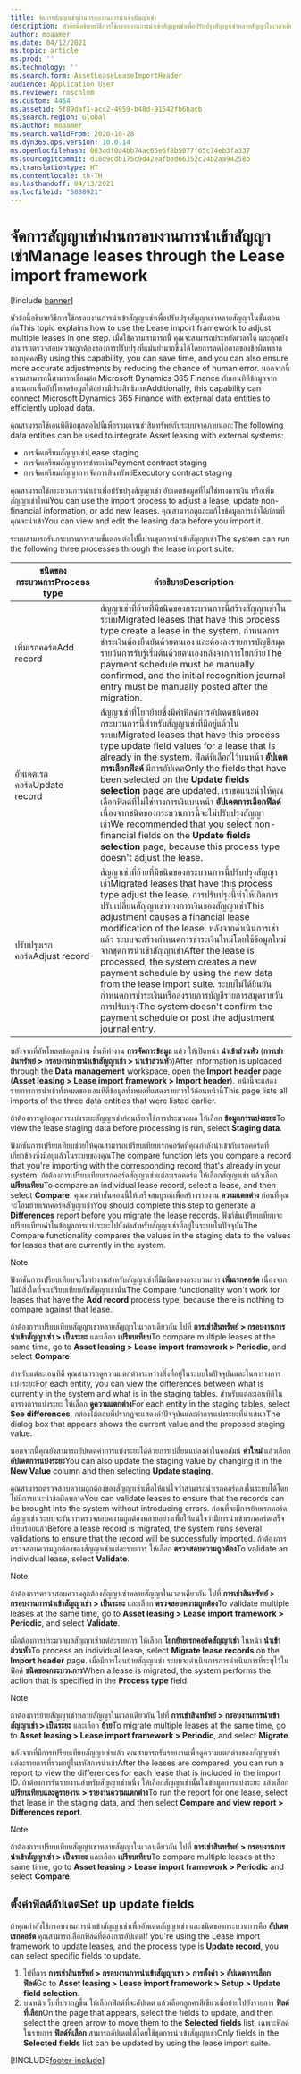 ```yaml
---
title: จัดการสัญญาเช่าผ่านกรอบงานการนำเข้าสัญญาเช่า
description: หัวข้อนี้อธิบายวิธีการใช้กรอบงานการนำเข้าสัญญาเช่าเพื่อปรับปรุงสัญญาเช่าหลายสัญญาในเวลาเดียวกัน
author: moaamer
ms.date: 04/12/2021
ms.topic: article
ms.prod: ''
ms.technology: ''
ms.search.form: AssetLeaseLeaseImportHeader
audience: Application User
ms.reviewer: roschlom
ms.custom: 4464
ms.assetid: 5f89daf1-acc2-4959-b48d-91542fb6bacb
ms.search.region: Global
ms.author: moaamer
ms.search.validFrom: 2020-10-28
ms.dyn365.ops.version: 10.0.14
ms.openlocfilehash: 083adf0a4bb74ac65e6f8b5077f65c74eb3fa337
ms.sourcegitcommit: d18d9cdb175c9d42eafbed66352c24b2aa94258b
ms.translationtype: HT
ms.contentlocale: th-TH
ms.lasthandoff: 04/13/2021
ms.locfileid: "5880921"
---
```

# <a name="manage-leases-through-the-lease-import-framework"></a><span data-ttu-id="48577-103">จัดการสัญญาเช่าผ่านกรอบงานการนำเข้าสัญญาเช่า</span><span class="sxs-lookup"><span data-stu-id="48577-103">Manage leases through the Lease import framework</span></span>

[!include [banner](../includes/banner.md)]

<span data-ttu-id="48577-104">หัวข้อนี้อธิบายวิธีการใช้กรอบงานการนำเข้าสัญญาเช่าเพื่อปรับปรุงสัญญาเช่าหลายสัญญาในขั้นตอนกัน</span><span class="sxs-lookup"><span data-stu-id="48577-104">This topic explains how to use the Lease import framework to adjust multiple leases in one step.</span></span> <span data-ttu-id="48577-105">เมื่อใช้ความสามารถนี้ คุณจะสามารถประหยัดเวลาได้ และคุณยังสามารถตรวจสอบความถูกต้องของการปรับปรุงที่แม่นยำมากขึ้นได้โดยการลดโอกาสของข้อผิดพลาดของบุคคล</span><span class="sxs-lookup"><span data-stu-id="48577-105">By using this capability, you can save time, and you can also ensure more accurate adjustments by reducing the chance of human error.</span></span> <span data-ttu-id="48577-106">นอกจากนี้ ความสามารถนี้สามารถเชื่อมต่อ Microsoft Dynamics 365 Finance กับเอนทิตีข้อมูลจากภายนอกเพื่ออัปโหลดข้อมูลได้อย่างมีประสิทธิภาพ</span><span class="sxs-lookup"><span data-stu-id="48577-106">Additionally, this capability can connect Microsoft Dynamics 365 Finance with external data entities to efficiently upload data.</span></span>

<span data-ttu-id="48577-107">คุณสามารถใช้เอนทิตีข้อมูลต่อไปนี้เพื่อรวมการเช่าสินทรัพย์กับระบบจากภายนอก:</span><span class="sxs-lookup"><span data-stu-id="48577-107">The following data entities can be used to integrate Asset leasing with external systems:</span></span>

- <span data-ttu-id="48577-108">การจัดเตรียมสัญญาเช่า</span><span class="sxs-lookup"><span data-stu-id="48577-108">Lease staging</span></span>
- <span data-ttu-id="48577-109">การจัดเตรียมสัญญาการชำระเงิน</span><span class="sxs-lookup"><span data-stu-id="48577-109">Payment contract staging</span></span>
- <span data-ttu-id="48577-110">การจัดเตรียมสัญญาการจัดการสินทรัพย์</span><span class="sxs-lookup"><span data-stu-id="48577-110">Executory contract staging</span></span>

<span data-ttu-id="48577-111">คุณสามารถใช้กระบวนการนำเข้าเพื่อปรับปรุงสัญญาเช่า อัปเดตข้อมูลที่ไม่ใช่ทางการเงิน หรือเพิ่มสัญญาเช่าใหม่</span><span class="sxs-lookup"><span data-stu-id="48577-111">You can use the import process to adjust a lease, update non-financial information, or add new leases.</span></span> <span data-ttu-id="48577-112">คุณสามารถดูและแก้ไขข้อมูลการเช่าได้ก่อนที่คุณจะนำเข้า</span><span class="sxs-lookup"><span data-stu-id="48577-112">You can view and edit the leasing data before you import it.</span></span>

<span data-ttu-id="48577-113">ระบบสามารถรันกระบวนการสามขั้นตอนต่อไปนี้ผ่านชุดการนำเข้าสัญญาเช่า</span><span class="sxs-lookup"><span data-stu-id="48577-113">The system can run the following three processes through the lease import suite.</span></span>

| <span data-ttu-id="48577-114">ชนิดของกระบวนการ</span><span class="sxs-lookup"><span data-stu-id="48577-114">Process type</span></span>  | <span data-ttu-id="48577-115">คำอธิบาย</span><span class="sxs-lookup"><span data-stu-id="48577-115">Description</span></span> |
|---------------|-------------|
| <span data-ttu-id="48577-116">เพิ่มเรกคอร์ด</span><span class="sxs-lookup"><span data-stu-id="48577-116">Add record</span></span>    | <span data-ttu-id="48577-117">สัญญาเช่าที่ย้ายที่มีชนิดของกระบวนการนี้สร้างสัญญาเช่าในระบบ</span><span class="sxs-lookup"><span data-stu-id="48577-117">Migrated leases that have this process type create a lease in the system.</span></span> <span data-ttu-id="48577-118">กำหนดการชำระเงินต้องยืนยันด้วยตนเอง และต้องลงรายการบัญชีสมุดรายวันการรับรู้เริ่มต้นด้วยตนเองหลังจากการโยกย้าย</span><span class="sxs-lookup"><span data-stu-id="48577-118">The payment schedule must be manually confirmed, and the initial recognition journal entry must be manually posted after the migration.</span></span> |
| <span data-ttu-id="48577-119">อัพเดตเรกคอร์ด</span><span class="sxs-lookup"><span data-stu-id="48577-119">Update record</span></span> | <span data-ttu-id="48577-120">สัญญาเช่าที่โยกย้ายซึ่งมีค่าฟิลด์การอัปเดตชนิดของกระบวนการนี้สำหรับสัญญาเช่าที่มีอยู่แล้วในระบบ</span><span class="sxs-lookup"><span data-stu-id="48577-120">Migrated leases that have this process type update field values for a lease that is already in the system.</span></span> <span data-ttu-id="48577-121">ฟิลด์ที่เลือกไว้บนหน้า **อัปเดตการเลือกฟิลด์** มีการอัปเดต</span><span class="sxs-lookup"><span data-stu-id="48577-121">Only the fields that have been selected on the **Update fields selection** page are updated.</span></span> <span data-ttu-id="48577-122">เราขอแนะนำให้คุณเลือกฟิลด์ที่ไม่ใช่ทางการเงินบนหน้า **อัปเดตการเลือกฟิลด์** เนื่องจากชนิดของกระบวนการนี้จะไม่ปรับปรุงสัญญาเช่า</span><span class="sxs-lookup"><span data-stu-id="48577-122">We recommended that you select non-financial fields on the **Update fields selection** page, because this process type doesn't adjust the lease.</span></span> |
| <span data-ttu-id="48577-123">ปรับปรุงเรกคอร์ด</span><span class="sxs-lookup"><span data-stu-id="48577-123">Adjust record</span></span> | <span data-ttu-id="48577-124">สัญญาเช่าที่ย้ายที่มีชนิดของกระบวนการนี้ปรับปรุงสัญญาเช่า</span><span class="sxs-lookup"><span data-stu-id="48577-124">Migrated leases that have this process type adjust the lease.</span></span> <span data-ttu-id="48577-125">การปรับปรุงนี้ทำให้เกิดการปรับเปลี่ยนสัญญาเช่าทางการเงินของสัญญาเช่า</span><span class="sxs-lookup"><span data-stu-id="48577-125">This adjustment causes a financial lease modification of the lease.</span></span> <span data-ttu-id="48577-126">หลังจากดำเนินการเช่าแล้ว ระบบจะสร้างกำหนดการชำระเงินใหม่โดยใช้ข้อมูลใหม่จากชุดการนำเข้าสัญญาเช่า</span><span class="sxs-lookup"><span data-stu-id="48577-126">After the lease is processed, the system creates a new payment schedule by using the new data from the lease import suite.</span></span> <span data-ttu-id="48577-127">ระบบไม่ได้ยืนยันกำหนดการชำระเงินหรือลงรายการบัญชีรายการสมุดรายวันการปรับปรุง</span><span class="sxs-lookup"><span data-stu-id="48577-127">The system doesn't confirm the payment schedule or post the adjustment journal entry.</span></span> |

<span data-ttu-id="48577-128">หลังจากที่อัพโหลดข้อมูลผ่าน พื้นที่ทำงาน **การจัดการข้อมูล** แล้ว ให้เปิดหน้า **นำเข้าส่วนหัว** (**การเช่าสินทรัพย์ \> กรอบงานการนำเข้าสัญญาเช่า \> นำเข้าส่วนหัว**)</span><span class="sxs-lookup"><span data-stu-id="48577-128">After information is uploaded through the **Data management** workspace, open the **Import header** page (**Asset leasing \> Lease import framework \> Import header**).</span></span> <span data-ttu-id="48577-129">หน้านี้จะแสดงรายการการนำเข้าทั้งหมดของเอนทิตีข้อมูลทั้งหมดที่แสดงรายการไว้ก่อนหน้านี้</span><span class="sxs-lookup"><span data-stu-id="48577-129">This page lists all imports of the three data entities that were listed earlier.</span></span>

<span data-ttu-id="48577-130">ถ้าต้องการดูข้อมูลการแบ่งระยะสัญญาเช่าก่อนเรียกใช้การประมวลผล ให้เลือก **ข้อมูลการแบ่งระยะ**</span><span class="sxs-lookup"><span data-stu-id="48577-130">To view the lease staging data before processing is run, select **Staging data**.</span></span>

<span data-ttu-id="48577-131">ฟังก์ชันการเปรียบเทียบช่วยให้คุณสามารถเปรียบเทียบเรกคอร์ดที่คุณกำลังนำเข้ากับเรกคอร์ดที่เกี่ยวข้องซึ่งมีอยู่แล้วในระบบของคุณ</span><span class="sxs-lookup"><span data-stu-id="48577-131">The compare function lets you compare a record that you're importing with the corresponding record that's already in your system.</span></span> <span data-ttu-id="48577-132">ถ้าต้องการเปรียบเทียบเรกคอร์ดสัญญาเช่าแต่ละเรกคอร์ด ให้เลือกสัญญาเช่า แล้วเลือก **เปรียบเทียบ**</span><span class="sxs-lookup"><span data-stu-id="48577-132">To compare an individual lease record, select a lease, and then select **Compare**.</span></span> <span data-ttu-id="48577-133">คุณควรทำขั้นตอนนี้ให้เสร็จสมบูรณ์เพื่อสร้างรายงาน **ความแตกต่าง** ก่อนที่คุณจะโอนย้ายเรกคอร์ดสัญญาเช่า</span><span class="sxs-lookup"><span data-stu-id="48577-133">You should complete this step to generate a **Differences** report before you migrate the lease records.</span></span> <span data-ttu-id="48577-134">ฟังก์ชันเปรียบเทียบจะเปรียบเทียบค่าในข้อมูลการแบ่งระยะไปยังค่าสำหรับสัญญาเช่าที่อยู่ในระบบในปัจจุบัน</span><span class="sxs-lookup"><span data-stu-id="48577-134">The Compare functionality compares the values in the staging data to the values for leases that are currently in the system.</span></span>

> [!NOTE]
> <span data-ttu-id="48577-135">ฟังก์ชันการเปรียบเทียบจะไม่ทำงานสำหรับสัญญาเช่าที่มีชนิดของกระบวนการ **เพิ่มเรกคอร์ด** เนื่องจากไม่มีสิ่งใดที่จะเปรียบเทียบกับสัญญาเช่านั้น</span><span class="sxs-lookup"><span data-stu-id="48577-135">The Compare functionality won't work for leases that have the **Add record** process type, because there is nothing to compare against that lease.</span></span>
>
> <span data-ttu-id="48577-136">ถ้าต้องการเปรียบเทียบสัญญาเช่าหลายสัญญาในเวลาเดียวกัน ไปที่ **การเช่าสินทรัพย์ \> กรอบงานการนำเข้าสัญญาเช่า \> เป็นระยะ** และเลือก **เปรียบเทียบ**</span><span class="sxs-lookup"><span data-stu-id="48577-136">To compare multiple leases at the same time, go to **Asset leasing \> Lease import framework \> Periodic**, and select **Compare**.</span></span>

<span data-ttu-id="48577-137">สำหรับแต่ละเอนทิตี คุณสามารถดูความแตกต่างระหว่างสิ่งที่อยู่ในระบบในปัจจุบันและในตารางการแบ่งระยะ</span><span class="sxs-lookup"><span data-stu-id="48577-137">For each entity, you can view the differences between what is currently in the system and what is in the staging tables.</span></span> <span data-ttu-id="48577-138">สำหรับแต่ละเอนทิตีในตารางการแบ่งระยะ ให้เลือก **ดูความแตกต่าง**</span><span class="sxs-lookup"><span data-stu-id="48577-138">For each entity in the staging tables, select **See differences**.</span></span> <span data-ttu-id="48577-139">กล่องโต้ตอบที่ปรากฏจะแสดงค่าปัจจุบันและค่าการแบ่งระยะที่นำเสนอ</span><span class="sxs-lookup"><span data-stu-id="48577-139">The dialog box that appears shows the current value and the proposed staging value.</span></span>

<span data-ttu-id="48577-140">นอกจากนี้คุณยังสามารถอัปเดตค่าการแบ่งระยะได้ด้วยการเปลี่ยนแปลงค่าในคอลัมน์ **ค่าใหม่** แล้วเลือก **อัปเดตการแบ่งระยะ**</span><span class="sxs-lookup"><span data-stu-id="48577-140">You can also update the staging value by changing it in the **New Value** column and then selecting **Update staging**.</span></span>

<span data-ttu-id="48577-141">คุณสามารถตรวจสอบความถูกต้องของสัญญาเช่าเพื่อให้แน่ใจว่าสามารถนำเรกคอร์ดลงในระบบได้โดยไม่มีการแนะนำข้อผิดพลาด</span><span class="sxs-lookup"><span data-stu-id="48577-141">You can validate leases to ensure that the records can be brought into the system without introducing errors.</span></span> <span data-ttu-id="48577-142">ก่อนที่จะมีการย้ายเรกคอร์ดสัญญาเช่า ระบบจะรันการตรวจสอบความถูกต้องหลายอย่างเพื่อให้แน่ใจว่ามีการนำเข้าเรกคอร์ดเสร็จเรียบร้อยแล้ว</span><span class="sxs-lookup"><span data-stu-id="48577-142">Before a lease record is migrated, the system runs several validations to ensure that the record will be successfully imported.</span></span> <span data-ttu-id="48577-143">ถ้าต้องการตรวจสอบความถูกต้องของสัญญาเช่าแต่ละรายการ ให้เลือก **ตรวจสอบความถูกต้อง**</span><span class="sxs-lookup"><span data-stu-id="48577-143">To validate an individual lease, select **Validate**.</span></span>

> [!NOTE]
> <span data-ttu-id="48577-144">ถ้าต้องการตรวจสอบความถูกต้องสัญญาเช่าหลายสัญญาในเวลาเดียวกัน ไปที่ **การเช่าสินทรัพย์ \> กรอบงานการนำเข้าสัญญาเช่า \> เป็นระยะ** และเลือก **ตรวจสอบความถูกต้อง**</span><span class="sxs-lookup"><span data-stu-id="48577-144">To validate multiple leases at the same time, go to **Asset leasing \> Lease import framework \> Periodic**, and select **Validate**.</span></span>

<span data-ttu-id="48577-145">เมื่อต้องการประมวลผลสัญญาเช่าแต่ละรายการ ให้เลือก **โยกย้ายเรกคอร์ดสัญญาเช่า** ในหน้า **นำเข้าส่วนหัว**</span><span class="sxs-lookup"><span data-stu-id="48577-145">To process an individual lease, select **Migrate lease records** on the **Import header** page.</span></span> <span data-ttu-id="48577-146">เมื่อมีการโอนย้ายสัญญาเช่า ระบบจะดำเนินการการดำเนินการที่ระบุไว้ในฟิลด์ **ชนิดของกระบวนการ**</span><span class="sxs-lookup"><span data-stu-id="48577-146">When a lease is migrated, the system performs the action that is specified in the **Process type** field.</span></span>

> [!NOTE]
> <span data-ttu-id="48577-147">ถ้าต้องการย้ายสัญญาเช่าหลายสัญญาในเวลาเดียวกัน ไปที่ **การเช่าสินทรัพย์ \> กรอบงานการนำเข้าสัญญาเช่า \> เป็นระยะ** และเลือก **ย้าย**</span><span class="sxs-lookup"><span data-stu-id="48577-147">To migrate multiple leases at the same time, go to **Asset leasing \> Lease import framework \> Periodic**, and select **Migrate**.</span></span>

<span data-ttu-id="48577-148">หลังจากที่มีการเปรียบเทียบสัญญาเช่าแล้ว คุณสามารถรันรายงานเพื่อดูความแตกต่างของสัญญาเช่าแต่ละรายการที่รวมอยู่ในรหัสการนำเข้า</span><span class="sxs-lookup"><span data-stu-id="48577-148">After the leases are compared, you can run a report to view the differences for each lease that is included in the import ID.</span></span> <span data-ttu-id="48577-149">ถ้าต้องการรันรายงานสำหรับสัญญาเช่าหนึ่ง ให้เลือกสัญญาเช่านั้นในข้อมูลการแบ่งระยะ แล้วเลือก **เปรียบเทียบและดูรายงาน \> รายงานความแตกต่าง**</span><span class="sxs-lookup"><span data-stu-id="48577-149">To run the report for one lease, select that lease in the staging data, and then select **Compare and view report \> Differences report**.</span></span>

> [!NOTE]
> <span data-ttu-id="48577-150">ถ้าต้องการเปรียบเทียบสัญญาเช่าหลายสัญญาในเวลาเดียวกัน ไปที่ **การเช่าสินทรัพย์ \> กรอบงานการนำเข้าสัญญาเช่า \> เป็นระยะ** และเลือก **เปรียบเทียบ**</span><span class="sxs-lookup"><span data-stu-id="48577-150">To compare multiple leases at the same time, go to **Asset leasing \> Lease import framework \> Periodic** and select **Compare**.</span></span> 

## <a name="set-up-update-fields"></a><span data-ttu-id="48577-151">ตั้งค่าฟิลด์อัปเดต</span><span class="sxs-lookup"><span data-stu-id="48577-151">Set up update fields</span></span>

<span data-ttu-id="48577-152">ถ้าคุณกำลังใช้กรอบงานการนำเข้าสัญญาเช่าเพื่ออัพเดตสัญญาเช่า และชนิดของกระบวนการคือ **อัปเดตเรกคอร์ด** คุณสามารถเลือกฟิลด์ที่ต้องการอัปเดต</span><span class="sxs-lookup"><span data-stu-id="48577-152">If you're using the Lease import framework to update leases, and the process type is **Update record**, you can select specific fields to update.</span></span>

1. <span data-ttu-id="48577-153">ไปที่การ **การเช่าสินทรัพย์ \> กรอบงานการนำเข้าสัญญาเช่า \> การตั้งค่า \> อัปเดตการเลือกฟิลด์**</span><span class="sxs-lookup"><span data-stu-id="48577-153">Go to **Asset leasing \> Lease import framework \> Setup \> Update field selection**.</span></span>
2. <span data-ttu-id="48577-154">บนหน้าเว็บที่ปรากฏขึ้น ให้เลือกฟิลด์ที่จะอัปเดต แล้วเลือกลูกศรสีเขียวเพื่อย้ายไปยังรายการ **ฟิลด์ที่เลือก**</span><span class="sxs-lookup"><span data-stu-id="48577-154">On the page that appears, select the fields to update, and then select the green arrow to move them to the **Selected fields** list.</span></span> <span data-ttu-id="48577-155">เฉพาะฟิลด์ในรายการ **ฟิลด์ที่เลือก** สามารถอัปเดตได้โดยใช้ชุดการนำเข้าสัญญาเช่า</span><span class="sxs-lookup"><span data-stu-id="48577-155">Only fields in the **Selected fields** list can be updated by using the lease import suite.</span></span>


[!INCLUDE[footer-include](../../includes/footer-banner.md)]
